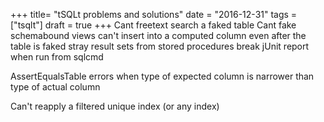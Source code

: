 +++
title=  "tSQLt problems and solutions"
date =  "2016-12-31"
tags = ["tsqlt"]
draft = true
+++
Cant freetext search a faked table
Cant fake schemabound views
can't insert into a computed column even after the table is faked
stray result sets from stored procedures break jUnit report when run from sqlcmd

AssertEqualsTable errors when type of expected column is narrower than type of actual column

Can't reapply a filtered unique index (or any index)